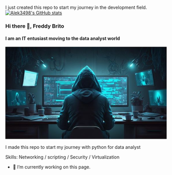 I just created this repo to start my journey in the development field.
[![Alek3498's GitHub stats](https://github-readme-stats.vercel.app/api?username=Alek3498)](https://github.com/anuraghazra/github-readme-stats)

### Hi there 👋, Freddy Brito
#### I am an IT entusiast moving to the data analyst world
![I am an IT entusiast moving to the data analyst world](https://github.com/Alek3498/Alek3498/blob/main/baab898b47aff8f168978cda57219aec.jpg)

I made this repo to start my journey with python for data analyst

Skills: Networking / scripting / Security / Virtualization

- 🔭 I’m currently working on this page. 





